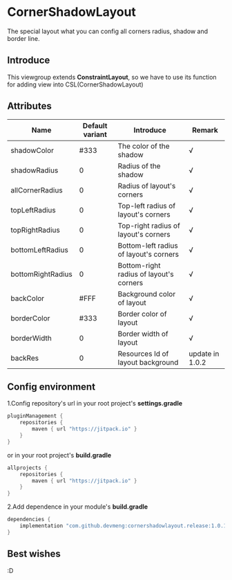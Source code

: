 # CornerShadowLayout

The special layout what you can config all corners radius, shadow and border line.

## Introduce

This viewgroup extends **ConstraintLayout**, so we have to use its function for adding view into CSL(CornerShadowLayout)

## Attributes

| Name              | Default variant | Introduce                               | Remark          |
| ----------------- | --------------- | --------------------------------------- | --------------- |
| shadowColor       | #333            | The color of the shadow                 | √               |
| shadowRadius      | 0               | Radius of the shadow                    | √               |
| allCornerRadius   | 0               | Radius of layout's corners              | √               |
| topLeftRadius     | 0               | Top-left radius of layout's corners     | √               |
| topRightRadius    | 0               | Top-right radius of layout's corners    | √               |
| bottomLeftRadius  | 0               | Bottom-left radius of layout's corners  | √               |
| bottomRightRadius | 0               | Bottom-right radius of layout's corners | √               |
| backColor         | #FFF            | Background color of layout              | √               |
| borderColor       | #333            | Border color of layout                  | √               |
| borderWidth       | 0               | Border width of layout                  | √               |
| backRes           | 0               | Resources Id of layout background       | update in 1.0.2 |

## Config environment

1.Config repository's url in your root project's **settings.gradle**

```groovy
pluginManagement {
    repositories {
        maven { url "https://jitpack.io" }
    }
}
```

or in your root project's **build.gradle**

```groovy
allprojects {
	repositories {
        maven { url "https://jitpack.io" }
	}
}
```

2.Add dependence in your module's **build.gradle**

```groovy
dependencies {
    implementation "com.github.devmeng:cornershadowlayout.release:1.0.1"
}
```

## Best wishes

:D